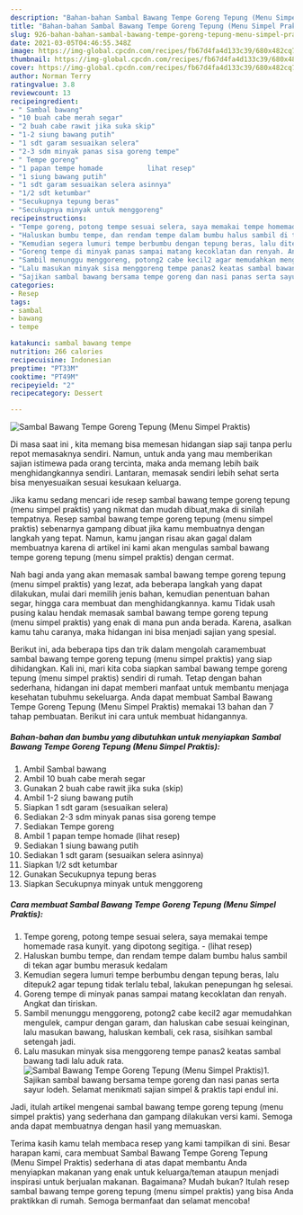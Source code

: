 ```yaml
---
description: "Bahan-bahan Sambal Bawang Tempe Goreng Tepung (Menu Simpel Praktis) Sederhana dan Mudah Dibuat"
title: "Bahan-bahan Sambal Bawang Tempe Goreng Tepung (Menu Simpel Praktis) Sederhana dan Mudah Dibuat"
slug: 926-bahan-bahan-sambal-bawang-tempe-goreng-tepung-menu-simpel-praktis-sederhana-dan-mudah-dibuat
date: 2021-03-05T04:46:55.348Z
image: https://img-global.cpcdn.com/recipes/fb67d4fa4d133c39/680x482cq70/sambal-bawang-tempe-goreng-tepung-menu-simpel-praktis-foto-resep-utama.jpg
thumbnail: https://img-global.cpcdn.com/recipes/fb67d4fa4d133c39/680x482cq70/sambal-bawang-tempe-goreng-tepung-menu-simpel-praktis-foto-resep-utama.jpg
cover: https://img-global.cpcdn.com/recipes/fb67d4fa4d133c39/680x482cq70/sambal-bawang-tempe-goreng-tepung-menu-simpel-praktis-foto-resep-utama.jpg
author: Norman Terry
ratingvalue: 3.8
reviewcount: 13
recipeingredient:
- " Sambal bawang"
- "10 buah cabe merah segar"
- "2 buah cabe rawit jika suka skip"
- "1-2 siung bawang putih"
- "1 sdt garam sesuaikan selera"
- "2-3 sdm minyak panas sisa goreng tempe"
- " Tempe goreng"
- "1 papan tempe homade           lihat resep"
- "1 siung bawang putih"
- "1 sdt garam sesuaikan selera asinnya"
- "1/2 sdt ketumbar"
- "Secukupnya tepung beras"
- "Secukupnya minyak untuk menggoreng"
recipeinstructions:
- "Tempe goreng, potong tempe sesuai selera, saya memakai tempe homemade rasa kunyit. yang dipotong segitiga.           (lihat resep)"
- "Haluskan bumbu tempe, dan rendam tempe dalam bumbu halus sambil di tekan agar bumbu merasuk kedalam"
- "Kemudian segera lumuri tempe berbumbu dengan tepung beras, lalu ditepuk2 agar tepung tidak terlalu tebal, lakukan penepungan hg selesai."
- "Goreng tempe di minyak panas sampai matang kecoklatan dan renyah. Angkat dan tiriskan."
- "Sambil menunggu menggoreng, potong2 cabe kecil2 agar memudahkan mengulek, campur dengan garam, dan haluskan cabe sesuai keinginan, lalu masukan bawang, haluskan kembali, cek rasa, sisihkan sambal setengah jadi."
- "Lalu masukan minyak sisa menggoreng tempe panas2 keatas sambal bawang tadi lalu aduk rata."
- "Sajikan sambal bawang bersama tempe goreng dan nasi panas serta sayur lodeh. Selamat menikmati sajian simpel &amp; praktis tapi endul ini."
categories:
- Resep
tags:
- sambal
- bawang
- tempe

katakunci: sambal bawang tempe 
nutrition: 266 calories
recipecuisine: Indonesian
preptime: "PT33M"
cooktime: "PT49M"
recipeyield: "2"
recipecategory: Dessert

---
```



![Sambal Bawang Tempe Goreng Tepung (Menu Simpel Praktis)](https://img-global.cpcdn.com/recipes/fb67d4fa4d133c39/680x482cq70/sambal-bawang-tempe-goreng-tepung-menu-simpel-praktis-foto-resep-utama.jpg)

Di masa  saat ini , kita memang bisa memesan hidangan siap saji tanpa perlu repot memasaknya sendiri. Namun, untuk anda yang mau memberikan sajian istimewa pada orang tercinta, maka anda memang lebih baik menghidangkannya sendiri. Lantaran, memasak sendiri lebih sehat serta bisa menyesuaikan sesuai kesukaan keluarga.

Jika kamu sedang mencari ide resep sambal bawang tempe goreng tepung (menu simpel praktis) yang nikmat dan mudah dibuat,maka di sinilah tempatnya. Resep sambal bawang tempe goreng tepung (menu simpel praktis)  sebenarnya gampang dibuat jika kamu membuatnya dengan langkah yang tepat. Namun, kamu jangan risau akan gagal dalam membuatnya 
karena di artikel ini kami akan mengulas sambal bawang tempe goreng tepung (menu simpel praktis) dengan cermat.  



Nah bagi anda yang akan memasak sambal bawang tempe goreng tepung (menu simpel praktis) yang lezat, ada beberapa langkah yang dapat dilakukan, mulai dari memilih jenis bahan, kemudian penentuan bahan segar, hingga cara membuat dan menghidangkannya. kamu Tidak usah pusing kalau hendak memasak sambal bawang tempe goreng tepung (menu simpel praktis) yang enak di mana pun anda berada. Karena, asalkan kamu  tahu caranya, maka hidangan ini bisa menjadi sajian yang spesial.

Berikut ini, ada beberapa tips dan trik dalam mengolah caramembuat sambal bawang tempe goreng tepung (menu simpel praktis) yang siap dihidangkan. Kali ini, mari kita coba siapkan sambal bawang tempe goreng tepung (menu simpel praktis) sendiri di rumah. Tetap dengan bahan sederhana, hidangan ini dapat memberi manfaat untuk membantu menjaga kesehatan tubuhmu sekeluarga. Anda dapat membuat Sambal Bawang Tempe Goreng Tepung (Menu Simpel Praktis) memakai 13 bahan dan 7 tahap pembuatan. Berikut ini cara untuk membuat hidangannya.

<!--inarticleads1-->

##### Bahan-bahan dan bumbu yang dibutuhkan untuk menyiapkan Sambal Bawang Tempe Goreng Tepung (Menu Simpel Praktis):

1. Ambil  Sambal bawang
1. Ambil 10 buah cabe merah segar
1. Gunakan 2 buah cabe rawit jika suka (skip)
1. Ambil 1-2 siung bawang putih
1. Siapkan 1 sdt garam (sesuaikan selera)
1. Sediakan 2-3 sdm minyak panas sisa goreng tempe
1. Sediakan  Tempe goreng
1. Ambil 1 papan tempe homade           (lihat resep)
1. Sediakan 1 siung bawang putih
1. Sediakan 1 sdt garam (sesuaikan selera asinnya)
1. Siapkan 1/2 sdt ketumbar
1. Gunakan Secukupnya tepung beras
1. Siapkan Secukupnya minyak untuk menggoreng




<!--inarticleads2-->

##### Cara membuat Sambal Bawang Tempe Goreng Tepung (Menu Simpel Praktis):

1. Tempe goreng, potong tempe sesuai selera, saya memakai tempe homemade rasa kunyit. yang dipotong segitiga. -           (lihat resep)
1. Haluskan bumbu tempe, dan rendam tempe dalam bumbu halus sambil di tekan agar bumbu merasuk kedalam
1. Kemudian segera lumuri tempe berbumbu dengan tepung beras, lalu ditepuk2 agar tepung tidak terlalu tebal, lakukan penepungan hg selesai.
1. Goreng tempe di minyak panas sampai matang kecoklatan dan renyah. Angkat dan tiriskan.
1. Sambil menunggu menggoreng, potong2 cabe kecil2 agar memudahkan mengulek, campur dengan garam, dan haluskan cabe sesuai keinginan, lalu masukan bawang, haluskan kembali, cek rasa, sisihkan sambal setengah jadi.
1. Lalu masukan minyak sisa menggoreng tempe panas2 keatas sambal bawang tadi lalu aduk rata.
<img src="//assets-global.cpcdn.com/assets/icons/button_play-2c75c40dde080a61004c1f40b05d8f140eaff45d7e9e6481dc71c63d2e7c4909.png" alt="Sambal Bawang Tempe Goreng Tepung (Menu Simpel Praktis)">1. Sajikan sambal bawang bersama tempe goreng dan nasi panas serta sayur lodeh. Selamat menikmati sajian simpel &amp; praktis tapi endul ini.




Jadi, itulah artikel mengenai  sambal bawang tempe goreng tepung (menu simpel praktis)  yang sederhana dan gampang dilakukan versi kami. Semoga anda dapat membuatnya dengan hasil yang memuaskan. 

Terima kasih kamu telah membaca resep yang kami tampilkan di sini. Besar harapan kami, cara membuat  Sambal Bawang Tempe Goreng Tepung (Menu Simpel Praktis) sederhana di atas dapat membantu Anda menyiapkan makanan yang enak untuk keluarga/teman ataupun menjadi inspirasi untuk berjualan makanan. Bagaimana? Mudah bukan? Itulah resep sambal bawang tempe goreng tepung (menu simpel praktis) yang bisa Anda praktikkan di rumah. Semoga bermanfaat dan selamat mencoba!

